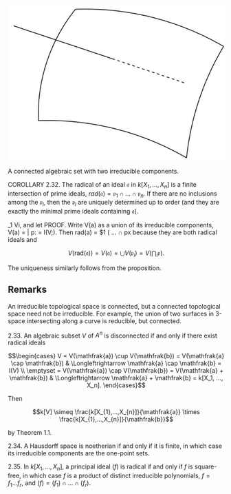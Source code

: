 ![](_page_47_Figure_1.jpeg)

A connected algebraic set with two irreducible components.

COROLLARY 2.32. The radical of an ideal $\mathfrak{a}$ in $k[X_1, ..., X_n]$ is a finite intersection of prime ideals, $rad(\mathfrak{a}) = \mathfrak{p}_1 \cap ... \cap \mathfrak{p}_n$. If there are no inclusions among the $\mathfrak{p}_i$, then the $\mathfrak{p}_i$ are uniquely determined up to order (and they are exactly the minimal prime ideals containing $\mathfrak{a}$).

_1 Vi, and let PROOF. Write V(a) as a union of its irreducible components, V(a) = | p: = I(V;). Then rad(a) = \$1 ( ... ∩ px because they are both radical ideals and

$$V(\mathrm{rad}(\mathfrak{a})) = V(\mathfrak{a}) = \bigcup V(\mathfrak{p}_{i}) = V(\bigcap_{i} \mathfrak{p}).$$

The uniqueness similarly follows from the proposition.

## Remarks

An irreducible topological space is connected, but a connected topological space need not be irreducible. For example, the union of two surfaces in 3-space intersecting along a curve is reducible, but connected.

2.33. An algebraic subset $V$ of $A^n$ is disconnected if and only if there exist radical ideals 

$$\begin{cases} V = V(\mathfrak{a}) \cup V(\mathfrak{b}) = V(\mathfrak{a} \cap \mathfrak{b}) & \Longleftrightarrow \mathfrak{a} \cap \mathfrak{b} = I(V) \\ \emptyset = V(\mathfrak{a}) \cap V(\mathfrak{b}) = V(\mathfrak{a} + \mathfrak{b}) & \Longleftrightarrow \mathfrak{a} + \mathfrak{b} = k[X_1, ..., X_n]. \end{cases}$$

Then

$$k[V] \simeq \frac{k[X_{1},...,X_{n}]}{\mathfrak{a}} \times \frac{k[X_{1},...,X_{n}]}{\mathfrak{b}}$$

by Theorem 1.1.

2.34. A Hausdorff space is noetherian if and only if it is finite, in which case its irreducible components are the one-point sets.

2.35. In $k[X_1, ..., X_n]$, a principal ideal $(f)$ is radical if and only if $f$ is square-free, in which case $f$ is a product of distinct irreducible polynomials, $f = f_1 ... f_r$, and $(f) = (f_1) \cap ... \cap (f_r)$.